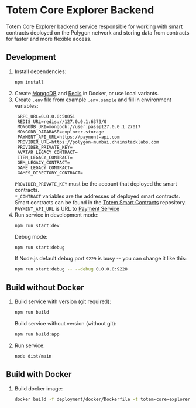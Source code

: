 # Totem Core Explorer Backend

Totem Core Explorer backend service responsible for working with smart contracts deployed on the Polygon network and
storing data from contracts for faster and more flexible access. 

## Development

1. Install dependencies:
   ```bash
   npm install
   ```
2. Create [MongoDB](https://www.mongodb.com/compatibility/docker)
   and [Redis](https://redis.io/docs/stack/get-started/install/docker/) in Docker, or use local variants.
3. Create `.env` file from example `.env.sample` and fill in environment variables:
   ```dotenv
    GRPC_URL=0.0.0.0:50051
    REDIS_URL=redis://127.0.0.1:6379/0
    MONGODB_URI=mongodb://user:pass@127.0.0.1:27017
    MONGODB_DATABASE=explorer-storage
    PAYMENT_API_URL=https://payment-api.com
    PROVIDER_URL=https://polygon-mumbai.chainstacklabs.com
    PROVIDER_PRIVATE_KEY=
    AVATAR_LEGACY_CONTRACT=
    ITEM_LEGACY_CONTRACT=
    GEM_LEGACY_CONTRACT=
    GAME_LEGACY_CONTRACT=
    GAMES_DIRECTORY_CONTRACT=
   ```
   `PROVIDER_PRIVATE_KEY` must be the account that deployed the smart contracts.  
   `*_CONTRACT` variables are the addresses of deployed smart contracts.  
   Smart contracts can be found in the [Totem Smart Contracts](https://github.com/Totem-gdn/totem-smart-contracts)
   repository.
   `PAYMENT_API_URL` is URL to [Payment Service](https://github.com/Totem-gdn/totem-payment-service)
4. Run service in development mode:
   ```bash
   npm run start:dev
   ```
   Debug mode:
   ```bash
   npm run start:debug
   ```
   If Node.js default debug port `9229` is busy -- you can change it like this:
   ```bash
   npm run start:debug -- --debug 0.0.0.0:9228
   ```

## Build without Docker

1. Build service with version ([git](https://git-scm.com/) required):
   ```bash
   npm run build
   ```
   Build service without version (without git):
   ```bash
   npm run build:app
   ```
2. Run service:
   ```bash
   node dist/main
   ```

## Build with Docker

1. Build docker image:
   ```bash
   docker build -f deployment/docker/Dockerfile -t totem-core-explorer-backend:latest .
   ```
